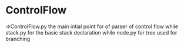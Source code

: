 # ControlFlow
=>ControlFlow.py the main intial point for of parser of control flow
while stack.py for the basic stack declaration while node.py for tree used for branching
